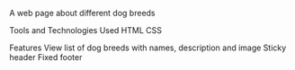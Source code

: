 A web page about different dog breeds

Tools and Technologies Used
  HTML
  CSS

Features
View list of dog breeds with names, description and image
Sticky header
Fixed footer
